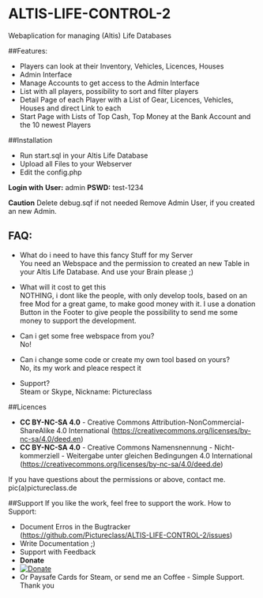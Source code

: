 # ALTIS-LIFE-CONTROL-2
Webaplication for managing (Altis) Life Databases

##Features:

* Players can look at their Inventory, Vehicles, Licences, Houses
* Admin Interface
* Manage Accounts to get access to the Admin Interface
* List with all players, possibility to sort and filter players
* Detail Page of each Player with a List of Gear, Licences, Vehicles, Houses and direct Link to each
* Start Page with Lists of Top Cash, Top Money at the Bank Account and the 10 newest Players

##Installation
* Run start.sql in your Altis Life Database
* Upload all Files to your Webserver
* Edit the config.php

**Login with**
**User:** admin
**PSWD:** test-1234

**Caution**
Delete debug.sqf if not needed
Remove Admin User, if you created an new Admin.

## FAQ:

* What do i need to have this fancy Stuff for my Server    
You need an Webspace and the permission to created an new Table in your Altis Life Database. And use your Brain please ;)

* What will it cost to get this    
NOTHING, i dont like the people, with only develop tools, based on an free Mod for a great game, to make good money with it. I use a donation Button in the Footer to give people the possibility to send me some money to support the development.

* Can i get some free webspace from you?    
No!

* Can i change some code or create my own tool based on yours?    
No, its my work and pleace respect it

* Support?     
Steam or Skype, Nickname: Pictureclass

##Licences
* **CC BY-NC-SA 4.0** - Creative Commons Attribution-NonCommercial-ShareAlike 4.0 International (https://creativecommons.org/licenses/by-nc-sa/4.0/deed.en) 
* **CC BY-NC-SA 4.0** - Creative Commons Namensnennung - Nicht-kommerziell - Weitergabe unter gleichen Bedingungen 4.0 International (https://creativecommons.org/licenses/by-nc-sa/4.0/deed.de)

If you have questions about the permissions or above, contact me. pic(a)pictureclass.de

##Support
If you like the work, feel free to support the work. How to Support:
* Document Erros in the Bugtracker (https://github.com/Pictureclass/ALTIS-LIFE-CONTROL-2/issues)
* Write Documentation ;) 
* Support with Feedback
* **Donate**
* [![Donate](https://www.paypalobjects.com/en_US/i/btn/btn_donateCC_LG.gif)](https://www.paypal.com/cgi-bin/webscr?cmd=_s-xclick&hosted_button_id=MQJFLAEZMPBML)
* Or Paysafe Cards for Steam, or send me an Coffee - Simple Support. Thank you



